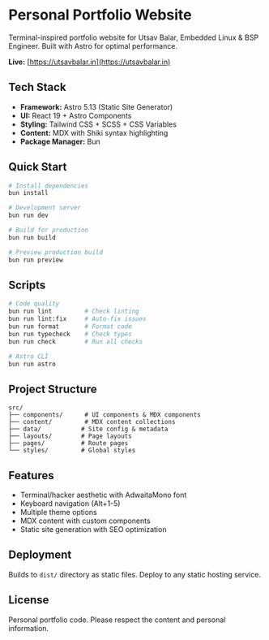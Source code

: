 # Personal Portfolio Website

Terminal-inspired portfolio website for Utsav Balar, Embedded Linux & BSP Engineer. Built with Astro for optimal performance.

**Live:** [https://utsavbalar.in](https://utsavbalar.in)

## Tech Stack

- **Framework:** Astro 5.13 (Static Site Generator)
- **UI:** React 19 + Astro Components
- **Styling:** Tailwind CSS + SCSS + CSS Variables
- **Content:** MDX with Shiki syntax highlighting
- **Package Manager:** Bun

## Quick Start

```bash
# Install dependencies
bun install

# Development server
bun run dev

# Build for production
bun run build

# Preview production build
bun run preview
```

## Scripts

```bash
# Code quality
bun run lint         # Check linting
bun run lint:fix     # Auto-fix issues
bun run format       # Format code
bun run typecheck    # Check types
bun run check        # Run all checks

# Astro CLI
bun run astro
```

## Project Structure

```
src/
├── components/      # UI components & MDX components
├── content/         # MDX content collections
├── data/           # Site config & metadata
├── layouts/        # Page layouts
├── pages/          # Route pages
└── styles/         # Global styles
```

## Features

- Terminal/hacker aesthetic with AdwaitaMono font
- Keyboard navigation (Alt+1-5)
- Multiple theme options
- MDX content with custom components
- Static site generation with SEO optimization

## Deployment

Builds to `dist/` directory as static files. Deploy to any static hosting service.

## License

Personal portfolio code. Please respect the content and personal information.
